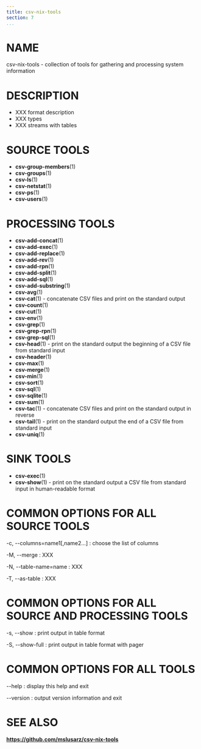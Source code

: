 ```yaml
---
title: csv-nix-tools
section: 7
...
```


# NAME #

csv-nix-tools - collection of tools for gathering and processing system information

# DESCRIPTION #

- XXX format description
- XXX types
- XXX streams with tables

# SOURCE TOOLS #

- **csv-group-members**(1)
- **csv-groups**(1)
- **csv-ls**(1)
- **csv-netstat**(1)
- **csv-ps**(1)
- **csv-users**(1)

# PROCESSING TOOLS #

- **csv-add-concat**(1)
- **csv-add-exec**(1)
- **csv-add-replace**(1)
- **csv-add-rev**(1)
- **csv-add-rpn**(1)
- **csv-add-split**(1)
- **csv-add-sql**(1)
- **csv-add-substring**(1)
- **csv-avg**(1)
- **csv-cat**(1) - concatenate CSV files and print on the standard output
- **csv-count**(1)
- **csv-cut**(1)
- **csv-env**(1)
- **csv-grep**(1)
- **csv-grep-rpn**(1)
- **csv-grep-sql**(1)
- **csv-head**(1) - print on the standard output the beginning of a CSV file from standard input
- **csv-header**(1)
- **csv-max**(1)
- **csv-merge**(1)
- **csv-min**(1)
- **csv-sort**(1)
- **csv-sql**(1)
- **csv-sqlite**(1)
- **csv-sum**(1)
- **csv-tac**(1) - concatenate CSV files and print on the standard output in reverse
- **csv-tail**(1) - print on the standard output the end of a CSV file from standard input
- **csv-uniq**(1)

# SINK TOOLS #

- **csv-exec**(1)
- **csv-show**(1) - print on the standard output a CSV file from standard input in human-readable format

# COMMON OPTIONS FOR ALL SOURCE TOOLS #

-c, --columns=name1[,name2...]
:   choose the list of columns

-M, --merge
:   XXX

-N, --table-name=name
:   XXX

-T, --as-table
:   XXX

# COMMON OPTIONS FOR ALL SOURCE AND PROCESSING TOOLS #

-s, --show
:   print output in table format

-S, --show-full
:   print output in table format with pager

# COMMON OPTIONS FOR ALL TOOLS #

--help
:   display this help and exit

--version
:   output version information and exit

# SEE ALSO #

**<https://github.com/mslusarz/csv-nix-tools>**
